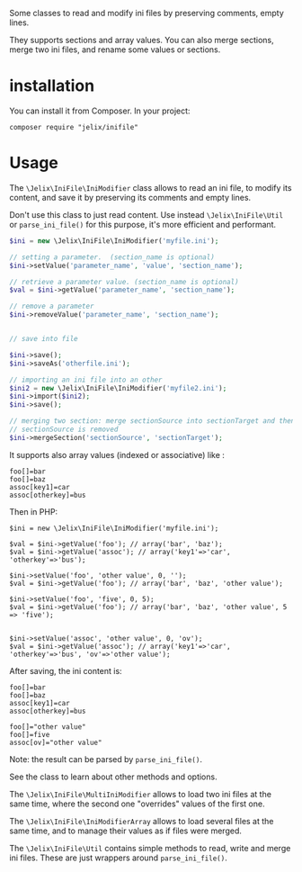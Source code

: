 Some classes to read and modify ini files by preserving comments, empty lines.

They supports sections and array values. You can also merge sections, merge two
ini files, and rename some values or sections.

# installation

You can install it from Composer. In your project:

```
composer require "jelix/inifile"
```

# Usage

The ```\Jelix\IniFile\IniModifier``` class allows to read an ini file, to modify its
content, and save it by preserving its comments and empty lines.

Don't use this class to just read content. Use instead ```\Jelix\IniFile\Util``` or
```parse_ini_file()``` for this purpose, it's more efficient and performant.


```php
$ini = new \Jelix\IniFile\IniModifier('myfile.ini');

// setting a parameter.  (section_name is optional)
$ini->setValue('parameter_name', 'value', 'section_name');

// retrieve a parameter value. (section_name is optional)
$val = $ini->getValue('parameter_name', 'section_name');

// remove a parameter
$ini->removeValue('parameter_name', 'section_name');


// save into file

$ini->save();
$ini->saveAs('otherfile.ini');

// importing an ini file into an other
$ini2 = new \Jelix\IniFile\IniModifier('myfile2.ini');
$ini->import($ini2);
$ini->save();

// merging two section: merge sectionSource into sectionTarget and then 
// sectionSource is removed
$ini->mergeSection('sectionSource', 'sectionTarget');

```

It supports also array values (indexed or associative) like :

```
foo[]=bar
foo[]=baz
assoc[key1]=car
assoc[otherkey]=bus
```

Then in PHP:

```
$ini = new \Jelix\IniFile\IniModifier('myfile.ini');

$val = $ini->getValue('foo'); // array('bar', 'baz');
$val = $ini->getValue('assoc'); // array('key1'=>'car', 'otherkey'=>'bus');

$ini->setValue('foo', 'other value', 0, '');
$val = $ini->getValue('foo'); // array('bar', 'baz', 'other value');

$ini->setValue('foo', 'five', 0, 5);
$val = $ini->getValue('foo'); // array('bar', 'baz', 'other value', 5 => 'five');


$ini->setValue('assoc', 'other value', 0, 'ov');
$val = $ini->getValue('assoc'); // array('key1'=>'car', 'otherkey'=>'bus', 'ov'=>'other value');
```

After saving, the ini content is:

```
foo[]=bar
foo[]=baz
assoc[key1]=car
assoc[otherkey]=bus

foo[]="other value"
foo[]=five
assoc[ov]="other value"
```

Note: the result can be parsed by `parse_ini_file()`.


See the class to learn about other methods and options.

The ```\Jelix\IniFile\MultiIniModifier``` allows to load two ini files at the same time,
where the second one "overrides" values of the first one.

The ```\Jelix\IniFile\IniModifierArray``` allows to load several files at the 
same time, and to manage their values as if files were merged.

The ```\Jelix\IniFile\Util``` contains simple methods to read, write and merge ini files.
These are just wrappers around ```parse_ini_file()```.
